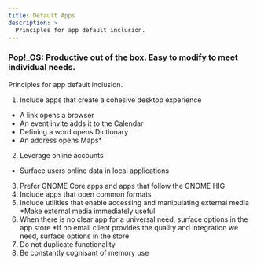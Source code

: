 ```yaml
---
title: Default Apps
description: >
  Principles for app default inclusion.
---
```

### Pop!\_OS: Productive out of the box. Easy to modify to meet individual needs.

Principles for app default inclusion.

1. Include apps that create a cohesive desktop experience
* A link opens a browser
* An event invite adds it to the Calendar
* Defining a word opens Dictionary
* An address opens Maps*
2. Leverage online accounts
* Surface users online data in local applications
3. Prefer GNOME Core apps and apps that follow the GNOME HIG
4. Include apps that open common formats
5. Include utilities that enable accessing and manipulating external media
*Make external media immediately useful
6. When there is no clear app for a universal need, surface options in the app store
*If no email client provides the quality and integration we need, surface options in the store
7. Do not duplicate functionality
8. Be constantly cognisant of memory use
